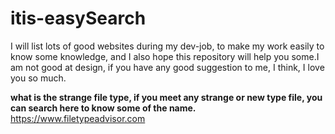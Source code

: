 # itis-easySearch
I will list lots of good websites during my dev-job, to make my work easily to know some knowledge, and I also hope this repository will help you some.I am not good at design, if you have any good suggestion to me, I think, I love you so much.

<b>what is the strange file type, if you meet any strange or new type file, you can search here to know some of the name.</b>
https://www.filetypeadvisor.com
